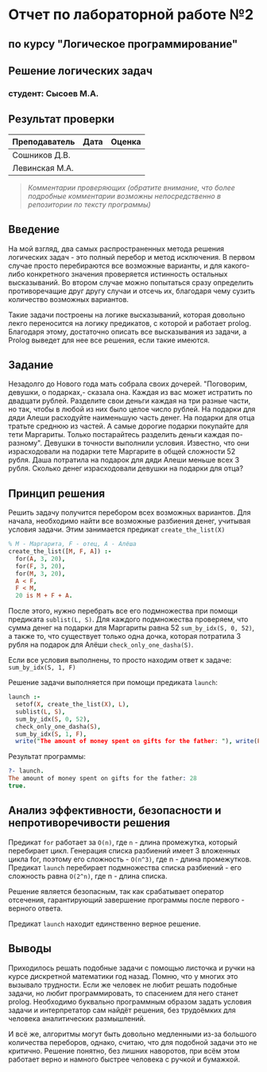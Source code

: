 # Отчет по лабораторной работе №2
## по курсу "Логическое программирование"

## Решение логических задач

### студент: Сысоев М.А.

## Результат проверки

| Преподаватель     | Дата         |  Оценка       |
|-------------------|--------------|---------------|
| Сошников Д.В. |              |               |
| Левинская М.А.|              |               |

> *Комментарии проверяющих (обратите внимание, что более подробные комментарии возможны непосредственно в репозитории по тексту программы)*


## Введение

На мой взгляд, два самых распространенных метода решения логических задач - это полный перебор и метод исключения. В первом случае просто перебираются все возможные варианты, и для какого-либо конкретного значения проверяется истинность остальных высказываний. Во втором случае можно попытаться сразу определить противоречащие друг другу случаи и отсечь их, благодаря чему сузить количество возможных вариантов.

Такие задачи построены на логике высказываний, которая довольно лекго переносится на логику предикатов, с которой и работает prolog. Благодаря этому, достаточно описать все высказывания из задачи, а Prolog выведет для нее все решения, если такие имеются.

## Задание

Незадолго до Нового года мать собрала своих дочерей. "Поговорим, девушки, о подарках,- сказала она. Каждая из вас может истратить по двадцати рублей. Разделите свои деньги каждая на три разные части, но так, чтобы в любой из них было целое число рублей. На подарки для дяди Алеши расходуйте наименьшую часть денег. На подарки для отца тратьте среднюю из частей. А самые дорогие подарки покупайте для тети Маргариты. Только постарайтесь разделить деньги каждая по-разному". Девушки в точности выполнили условия. Известно, что они израсходовали на подарки тете Маргарите в общей сложности 52 рубля. Даша потратила на подарок для дяди Алеши меньше всех 3 рубля. Сколько денег израсходовали девушки на подарки для отца?

## Принцип решения

Решить задачу получится перебором всех возможных вариантов. Для начала, необходимо найти все возможные разбиения денег, учитывая условия задачи. Этим занимается предикат `create_the_list(X)`
```prolog
% M - Маргарита, F - отец, A - Алёша
create_the_list([M, F, A]) :-
  for(A, 3, 20), 
  for(F, 3, 20),
  for(M, 3, 20),
  A < F,
  F < M,
  20 is M + F + A.
```

После этого, нужно перебрать все его подмножества при помощи предиката `sublist(L, S)`. Для каждого подмножества проверяем, что сумма денег на подарки для Маргариты равна 52 `sum_by_idx(S, 0, 52)`, а также то, что существует только одна дочка, которая потратила 3 рубля на подарок для Алёши `check_only_one_dasha(S)`.

Если все условия выполнены, то просто находим ответ к задаче:
`sum_by_idx(S, 1, F)`

Решение задачи выполняется при помощи предиката `launch`:
```prolog
launch :-
  setof(X, create_the_list(X), L),
  sublist(L, S),
  sum_by_idx(S, 0, 52),
  check_only_one_dasha(S),
  sum_by_idx(S, 1, F),
  write("The amount of money spent on gifts for the father: "), write(F), nl, !.
```

Результат программы:
```prolog
?- launch.
The amount of money spent on gifts for the father: 28
true.

```

## Анализ эффективности, безопасности и непротиворечивости решения
Предикат `for` работает за `O(n)`,
где `n` - длина промежутка, который перебирает цикл.
Генерация списка разбиений имеет 3 вложенных цикла for, поэтому его
сложность - `O(n^3)`, где n - длина промежутков. Предикат `launch` перебирает подмножества
списка разбиений -  его сложность равна `O(2^n)`, где n - длина списка.

Решение является безопасным, так как срабатывает оператор отсечения, гарантирующий завершение программы после первого - верного ответа. 

Предикат `launch` находит единственно верное решение.

## Выводы

Приходилось решать подобные задачи с помощью листочка и ручки на курсе дискретной математики год назад. Помню, что у многих это вызывало трудности. Если же человек не любит решать подобные задачи, но любит программировать, то спасением для него станет prolog. Необходимо буквально программным образом задать условия задачи и интерпретатор сам найдёт решения, без трудоёмких для человека аналитических размышлений. 

И всё же, алгоритмы могут быть довольно медленными из-за большого количества переборов, однако, считаю, что для подобной задачи это не критично. Решение понятно, без лишних наворотов, при всём этом работает верно и намного быстрее человека с ручкой и бумажкой. 




